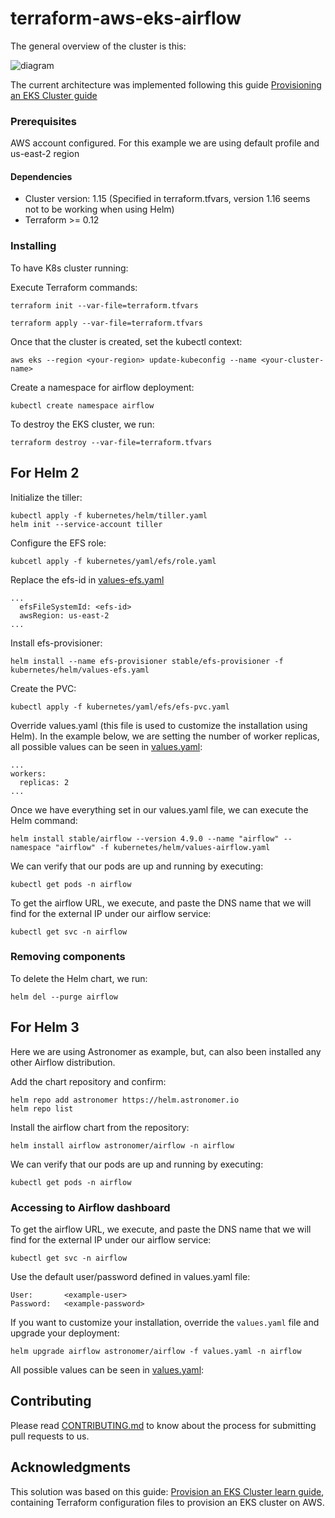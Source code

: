 # terraform-aws-eks-airflow

The general overview of the cluster is this:

![diagram](diagram.png)

The current architecture was implemented following this guide [Provisioning an EKS Cluster guide](https://learn.hashicorp.com/terraform/kubernetes/provision-eks-cluster)

### Prerequisites

AWS account configured. For this example we are using default profile and us-east-2 region

#### Dependencies
- Cluster version: 1.15 (Specified in terraform.tfvars, version 1.16 seems not to be working when using Helm)
- Terraform >= 0.12

### Installing

To have K8s cluster running:

Execute Terraform commands:

```
terraform init --var-file=terraform.tfvars
```
```
terraform apply --var-file=terraform.tfvars
```
Once that the cluster is created, set the kubectl context:

```
aws eks --region <your-region> update-kubeconfig --name <your-cluster-name>
```

Create a namespace for airflow deployment:
```
kubectl create namespace airflow
```

To destroy the EKS cluster, we run:

```
terraform destroy --var-file=terraform.tfvars
```

## For Helm 2

Initialize the tiller:
```
kubectl apply -f kubernetes/helm/tiller.yaml
helm init --service-account tiller
```

Configure the EFS role:
```
kubcetl apply -f kubernetes/yaml/efs/role.yaml
``` 

Replace the efs-id in [values-efs.yaml](kubernetes/helm/values-efs.yaml)
```
...
  efsFileSystemId: <efs-id>
  awsRegion: us-east-2
...
```

Install efs-provisioner:
```
helm install --name efs-provisioner stable/efs-provisioner -f kubernetes/helm/values-efs.yaml
```

Create the PVC:
```
kubectl apply -f kubernetes/yaml/efs/efs-pvc.yaml
```

Override values.yaml (this file is used to customize the installation using Helm). In the example below, we are setting the number of worker replicas, all possible values can be seen in [values.yaml](https://github.com/helm/charts/blob/master/stable/airflow/values.yaml):

```
...
workers:
  replicas: 2
...
```

Once we have everything set in our values.yaml file, we can execute the Helm command:

```
helm install stable/airflow --version 4.9.0 --name "airflow" --namespace "airflow" -f kubernetes/helm/values-airflow.yaml 
```

We can verify that our pods are up and running by executing:

```
kubectl get pods -n airflow 
```

To get the airflow URL, we execute, and paste the DNS name that we will find for the external IP  under our airflow service:

```
kubectl get svc -n airflow 
```

### Removing components

To delete the Helm chart, we run:

```
helm del --purge airflow 
```

## For Helm 3

Here we are using Astronomer as example, but, can also been installed any other Airflow distribution.

Add the chart repository and confirm:
```
helm repo add astronomer https://helm.astronomer.io
helm repo list
```
Install the airflow chart from the repository:
```
helm install airflow astronomer/airflow -n airflow
```
We can verify that our pods are up and running by executing:
```
kubectl get pods -n airflow
```


### Accessing to Airflow dashboard

To get the airflow URL, we execute, and paste the DNS name that we will find for the external IP under our airflow service:
````
kubectl get svc -n airflow
````
Use the default user/password defined in values.yaml file:
```
User:       <example-user>
Password:   <example-password>
```
If you want to customize your installation, override the `values.yaml` file and upgrade your deployment:
```
helm upgrade airflow astronomer/airflow -f values.yaml -n airflow
```
All possible values can be seen in [values.yaml](https://github.com/helm/charts/blob/master/stable/airflow/values.yaml):


## Contributing

Please read [CONTRIBUTING.md](CONTRIBUTING.md) to know about the process for submitting pull requests to us.

## Acknowledgments

This solution was based on this guide: [Provision an EKS Cluster learn guide](https://learn.hashicorp.com/terraform/kubernetes/provision-eks-cluster), containing
Terraform configuration files to provision an EKS cluster on AWS.